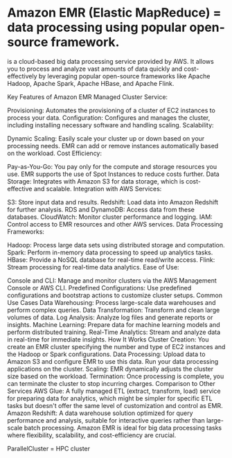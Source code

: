 # Amazon EMR (Elastic MapReduce) = data processing using popular open-source framework.

 is a cloud-based big data processing service provided by AWS. It allows you to process and analyze vast amounts of data quickly and cost-effectively by leveraging popular open-source frameworks like Apache Hadoop, Apache Spark, Apache HBase, and Apache Flink.

Key Features of Amazon EMR
Managed Cluster Service:

Provisioning: Automates the provisioning of a cluster of EC2 instances to process your data.
Configuration: Configures and manages the cluster, including installing necessary software and handling scaling.
Scalability:

Dynamic Scaling: Easily scale your cluster up or down based on your processing needs. EMR can add or remove instances automatically based on the workload.
Cost Efficiency:

Pay-as-You-Go: You pay only for the compute and storage resources you use. EMR supports the use of Spot Instances to reduce costs further.
Data Storage: Integrates with Amazon S3 for data storage, which is cost-effective and scalable.
Integration with AWS Services:

S3: Store input data and results.
Redshift: Load data into Amazon Redshift for further analysis.
RDS and DynamoDB: Access data from these databases.
CloudWatch: Monitor cluster performance and logging.
IAM: Control access to EMR resources and other AWS services.
Data Processing Frameworks:

Hadoop: Process large data sets using distributed storage and computation.
Spark: Perform in-memory data processing to speed up analytics tasks.
HBase: Provide a NoSQL database for real-time read/write access.
Flink: Stream processing for real-time data analytics.
Ease of Use:

Console and CLI: Manage and monitor clusters via the AWS Management Console or AWS CLI.
Predefined Configurations: Use predefined configurations and bootstrap actions to customize cluster setups.
Common Use Cases
Data Warehousing: Process large-scale data warehouses and perform complex queries.
Data Transformation: Transform and clean large volumes of data.
Log Analysis: Analyze log files and generate reports or insights.
Machine Learning: Prepare data for machine learning models and perform distributed training.
Real-Time Analytics: Stream and analyze data in real-time for immediate insights.
How It Works
Cluster Creation: You create an EMR cluster specifying the number and type of EC2 instances and the Hadoop or Spark configurations.
Data Processing: Upload data to Amazon S3 and configure EMR to use this data. Run your data processing applications on the cluster.
Scaling: EMR dynamically adjusts the cluster size based on the workload.
Termination: Once processing is complete, you can terminate the cluster to stop incurring charges.
Comparison to Other Services
AWS Glue: A fully managed ETL (extract, transform, load) service for preparing data for analytics, which might be simpler for specific ETL tasks but doesn't offer the same level of customization and control as EMR.
Amazon Redshift: A data warehouse solution optimized for query performance and analysis, suitable for interactive queries rather than large-scale batch processing.
Amazon EMR is ideal for big data processing tasks where flexibility, scalability, and cost-efficiency are crucial.

ParallelCluster = HPC cluster